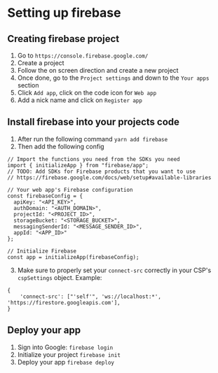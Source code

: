 # Setting up firebase

## Creating firebase project
1. Go to `https://console.firebase.google.com/`
2. Create a project
3. Follow the on screen direction and create a new project
4. Once done, go to the `Project settings` and down to the `Your apps` section
5. Click `Add app`, click on the code icon for `Web app`
6. Add a nick name and click on `Register app`

## Install firebase into your projects code
1. After run the following command `yarn add firebase`
2. Then add the following config

```
// Import the functions you need from the SDKs you need
import { initializeApp } from "firebase/app";
// TODO: Add SDKs for Firebase products that you want to use
// https://firebase.google.com/docs/web/setup#available-libraries

// Your web app's Firebase configuration
const firebaseConfig = {
  apiKey: "<API_KEY>",
  authDomain: "<AUTH_DOMAIN>",
  projectId: "<PROJECT_ID>",
  storageBucket: "<STORAGE_BUCKET>",
  messagingSenderId: "<MESSAGE_SENDER_ID>",
  appId: "<APP_ID>"
};

// Initialize Firebase
const app = initializeApp(firebaseConfig);
```
3. Make sure to properly set your `connect-src` correctly in your CSP's `cspSettings` object. Example:

```
{
    'connect-src': ["'self'", 'ws://localhost:*', 'https://firestore.googleapis.com'],
}
```

## Deploy your app
1. Sign into Google: `firebase login`
2. Initialize your project `firebase init`
3. Deploy your app `firebase deploy`
